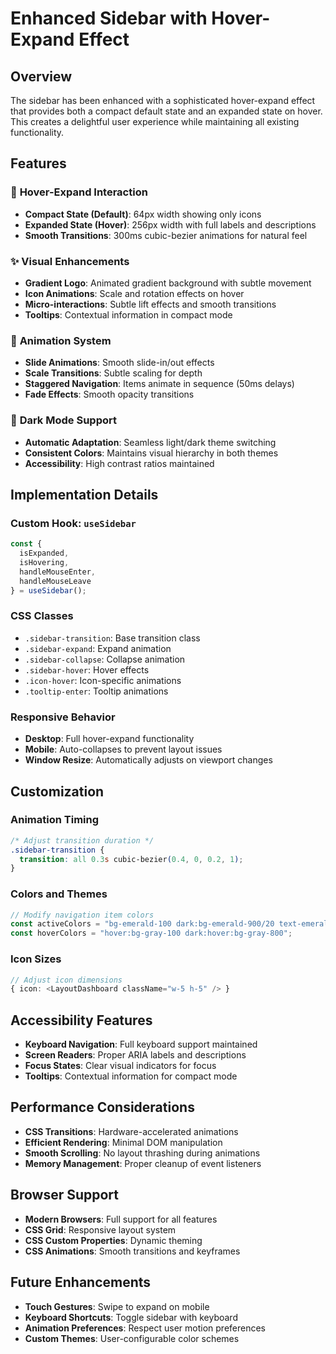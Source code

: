 # Enhanced Sidebar with Hover-Expand Effect

## Overview

The sidebar has been enhanced with a sophisticated hover-expand effect that provides both a compact default state and an expanded state on hover. This creates a delightful user experience while maintaining all existing functionality.

## Features

### 🎯 **Hover-Expand Interaction**
- **Compact State (Default)**: 64px width showing only icons
- **Expanded State (Hover)**: 256px width with full labels and descriptions
- **Smooth Transitions**: 300ms cubic-bezier animations for natural feel

### ✨ **Visual Enhancements**
- **Gradient Logo**: Animated gradient background with subtle movement
- **Icon Animations**: Scale and rotation effects on hover
- **Micro-interactions**: Subtle lift effects and smooth transitions
- **Tooltips**: Contextual information in compact mode

### 🎨 **Animation System**
- **Slide Animations**: Smooth slide-in/out effects
- **Scale Transitions**: Subtle scaling for depth
- **Staggered Navigation**: Items animate in sequence (50ms delays)
- **Fade Effects**: Smooth opacity transitions

### 🌙 **Dark Mode Support**
- **Automatic Adaptation**: Seamless light/dark theme switching
- **Consistent Colors**: Maintains visual hierarchy in both themes
- **Accessibility**: High contrast ratios maintained

## Implementation Details

### Custom Hook: `useSidebar`
```typescript
const { 
  isExpanded, 
  isHovering, 
  handleMouseEnter, 
  handleMouseLeave 
} = useSidebar();
```

### CSS Classes
- `.sidebar-transition`: Base transition class
- `.sidebar-expand`: Expand animation
- `.sidebar-collapse`: Collapse animation
- `.sidebar-hover`: Hover effects
- `.icon-hover`: Icon-specific animations
- `.tooltip-enter`: Tooltip animations

### Responsive Behavior
- **Desktop**: Full hover-expand functionality
- **Mobile**: Auto-collapses to prevent layout issues
- **Window Resize**: Automatically adjusts on viewport changes

## Customization

### Animation Timing
```css
/* Adjust transition duration */
.sidebar-transition {
  transition: all 0.3s cubic-bezier(0.4, 0, 0.2, 1);
}
```

### Colors and Themes
```typescript
// Modify navigation item colors
const activeColors = "bg-emerald-100 dark:bg-emerald-900/20 text-emerald-900 dark:text-emerald-100";
const hoverColors = "hover:bg-gray-100 dark:hover:bg-gray-800";
```

### Icon Sizes
```typescript
// Adjust icon dimensions
{ icon: <LayoutDashboard className="w-5 h-5" /> }
```

## Accessibility Features

- **Keyboard Navigation**: Full keyboard support maintained
- **Screen Readers**: Proper ARIA labels and descriptions
- **Focus States**: Clear visual indicators for focus
- **Tooltips**: Contextual information for compact mode

## Performance Considerations

- **CSS Transitions**: Hardware-accelerated animations
- **Efficient Rendering**: Minimal DOM manipulation
- **Smooth Scrolling**: No layout thrashing during animations
- **Memory Management**: Proper cleanup of event listeners

## Browser Support

- **Modern Browsers**: Full support for all features
- **CSS Grid**: Responsive layout system
- **CSS Custom Properties**: Dynamic theming
- **CSS Animations**: Smooth transitions and keyframes

## Future Enhancements

- **Touch Gestures**: Swipe to expand on mobile
- **Keyboard Shortcuts**: Toggle sidebar with keyboard
- **Animation Preferences**: Respect user motion preferences
- **Custom Themes**: User-configurable color schemes

